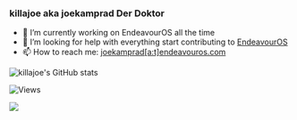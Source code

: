 ### killajoe aka joekamprad **Der Doktor**

- 🔭 I’m currently working on EndeavourOS all the time 
- 🤔 I’m looking for help with everything start contributing to [EndeavourOS](https://github.com/endeavouros-team) 
- 📫 How to reach me: [joekamprad[a:t]endeavouros.com](https://forum.endeavouros.com/u/joekamprad/)


![killajoe's GitHub stats](https://github-readme-stats.vercel.app/api?username=killajoe&show_icons=true&theme=synthwave)

<img src="https://komarev.com/ghpvc/?username=killajoe&label=Profile%20views&color=08052b&style=flat" alt="Views"/>


<a href="https://www.buymeacoffee.com/joekamprad"><img src="https://img.buymeacoffee.com/button-api/?text=Buy me a beer&emoji=🚀&slug=joekamprad&button_colour=5F7FFF&font_colour=ffffff&font_family=Bree&outline_colour=000000&coffee_colour=FFDD00" /></a>

